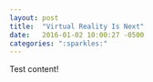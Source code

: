 ```yaml
---
layout: post
title:  "Virtual Reality Is Next"
date:   2016-01-02 10:00:27 -0500
categories: ":sparkles:"
---
```


<p>Test content!</p>
